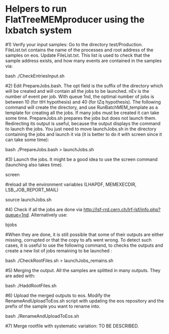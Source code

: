 # Helpers to run FlatTreeMEMproducer using the lxbatch system

#1) Verify your input samples: Go to the directory test/Production. FileList.txt contains the name of the processes and root address of the samples on eos. Update FileList.txt. This list is used to check that the sample address exists, and how many events are contained in the samples via:

bash ./CheckEntriesInput.sh

#2) Edit PrepareJobs.bash. The opt field is the suffix of the directory which will be created and will contain all the jobs to be launched. nEv is the number of event per job. With queue 1nd, the optimal number of jobs is between 10 (for ttH hypothesis) and 40 (for tZq hypothesis). The following command will create the directory, and use RunBatchMEM_template as a template for creating all the jobs. If many jobs must be created it can take some time. PrepareJobs.sh prepares the jobs but does not launch them. Redirecting its output is useful, because the output displays the command to launch the jobs. You just need to move launchJobs.sh in the directory containing the jobs and launch it via (it is better to do it with screen since it can take some time):

bash ./PrepareJobs.bash > launchJobs.sh

#3) Launch the jobs. It might be a good idea to use the screen command (launching also takes time). 

screen

#reload all the environment variables (LHAPDF, MEMEXECDIR, LSB_JOB_REPORT_MAIL) 

source launchJobs.sh 

#4) Check if all the jobs are done via  http://lsf-rrd.cern.ch/lrf-lsf/info.php?queue=1nd. Alternatively use:

bjobs

#When they are done, it is still possible that some of their outputs are either missing, corrupted or that the copy to afs went wrong. To detect such cases, it is useful to use the following command, to checks the outputs and create a new list of jobs remaining to be launched :

bash ./CheckRootFiles.sh > launchJobs_remains.sh 

#5) Merging the output. All the samples are splitted in many outputs. They are aded with:

bash ./HaddRootFiles.sh

#6) Upload the merged outputs to eos. Modify the RenameAndUploadToEos.sh script with updating the eos repository and the prefix of the sample you want to rename into.

bash ./RenameAndUploadToEos.sh

#7) Merge rootfile with systematic variation: TO BE DESCRIBED.
